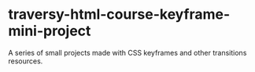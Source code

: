 # traversy-html-course-keyframe-mini-project
A series of small projects made with CSS keyframes and other transitions resources.
